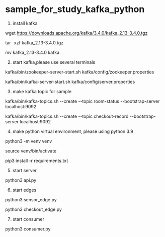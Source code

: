 # sample_for_study_kafka_python

1. install kafka

wget https://downloads.apache.org/kafka/3.4.0/kafka_2.13-3.4.0.tgz

tar -xzf kafka_2.13-3.4.0.tgz

mv kafka_2.13-3.4.0 kafka

2. start kafka,please use several terminals 

kafka/bin/zookeeper-server-start.sh kafka/config/zookeeper.properties

kafka/bin/kafka-server-start.sh kafka/config/server.properties


3. make kafka topic for sample

kafka/bin/kafka-topics.sh --create --topic room-status --bootstrap-server localhost:9092

kafka/bin/kafka-topics.sh --create --topic checkout-record --bootstrap-server localhost:9092

4. make python virtual environment, please using python 3.9 

python3 -m venv venv

source venv/bin/activate

pip3 install -r requirements.txt


5. start server

python3 api.py

6. start edges

python3 sensor_edge.py

python3 checkout_edge.py


7. start consumer

python3 consumer.py
